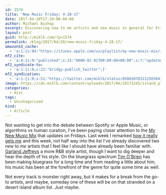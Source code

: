```yaml
---
id: 1574
title: 'New Music Friday: 4-28-17'
date: 2017-04-28T17:34:08-04:00
author: Michael Bishop
excerpt: Discovering new to me artists and new music in general for Friday 4-28-17.
layout: post
guid: http://miklb.com/?p=1574
permalink: /blog/2017/04/28/new-music-friday-4-28-17/
amazonS3_cache:
  - 'a:1:{s:94:"https://itunes.apple.com/us/playlist/my-new-music-mix/idpl.pm-20e9f373919da08082c0a7f8abf266bc";a:1:{s:9:"timestamp";i:1493400848;}}'
mf2_cite:
  - 'a:4:{s:9:"published";s:25:"0000-01-01T00:00:00+00:00";s:7:"updated";s:25:"0000-01-01T00:00:00+00:00";s:8:"category";a:1:{i:0;s:0:"";}s:6:"author";a:0:{}}'
mf2_syndicate-to:
  - 'a:1:{i:0;s:22:"bridgy-publish_twitter";}'
mf2_syndication:
  - 'a:1:{i:0;s:51:"https://twitter.com/miklb/status/858010783212503041";}'
image: https://cdn.miklb.com/content/uploads/2017/04/28173245/island_playlist.jpg
categories:
  - misc
tags:
  - Uncategorized
kind:
  - Article
---
```

Not wanting to get into the debate between Spotify or Apple Music, or algorithms vs human curation, I've been paying closer attention to the [My New Music Mix](https://itunes.apple.com/us/playlist/my-new-music-mix/idpl.pm-20e9f373919da08082c0a7f8abf266bc) that updates on Fridays. Last week I remarked [how it really gets me](https://miklb.com/1520-2/) and this week, not half way into the list I've already discovered two *new to me* artists that I feel like I should have already been familiar with. [Garland Jeffreys](http://garlandjeffreys.com) a more R&B style artist, though I want to dig deeper and hear the depth of his style. On the bluegrass spectrum [Tim O'Brien](http://timobrien.net) has been making bluegrass for a long time and from reading a little about him, his music has been at the forefront of the genre for quite some time as well. 

Not every track is monster right away, but it makes for a break from the go-to artists, and maybe, someday one of these will be on that stranded on a desert island album list. Just maybe.